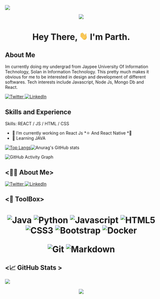 
<div>
<img align="center" src="https://github.com/parth-khare/standardgif/blob/63dea50304e9f44ee6785c9b7bcdb3ab20c987fe/Black%20&%20Blue%20Gaming%20Futuristic%20Youtube%20Intro.gif" width="28">
</div>

<div>
<p align="center">
    <img src="https://readme-typing-svg.herokuapp.com?color=cyan&width=380&height=45&lines=Web+Development+Enthusiast;Always+Learning;Touch+The+Sky+With+Glory...&center=true"></a>
</p>
</div>

<h1 align="center"> Hey There, <img src="https://raw.githubusercontent.com/ABSphreak/ABSphreak/master/gifs/Hi.gif" width="28"> I'm Parth. </h1>

<h2>About Me</h2>

Im currently doing my undergrad from Jaypee University Of Information Technology, Solan in Information Technology. This pretty much makes it obvious for me to be interested in design and development of different softwares. Tech interests include Javascript, Node Js, Mongo Db and React.

  
<a href="https://twitter.com/kverma_twt" target="_blank"><img alt="Twitter" title="Twitter" src="https://img.shields.io/badge/-Twitter-1DA1F2?style=for-the-badge&logo=twitter&logoColor=white"/> </a> <a href="https://www.linkedin.com/in/verma-kunal/" target="_blank"><img alt="LinkedIn" title="LinkedIn" src="https://img.shields.io/badge/LinkedIn-%230077B5.svg?&style=for-the-badge&logo=linkedin&logoColor=black"/>
</a>



<h2> Skills and Experience </h2>

Skills: REACT / JS / HTML / CSS

- 🔭 I’m currently working on React Js *⚛️ And React Native *📱
- 🌱 Learning JAVA

[![Top Langs](https://github-readme-stats.vercel.app/api/top-langs/?username=parth-khare&theme=codeSTACKr)](https://github.com/anuraghazra/github-readme-stats)![Anurag's GitHub stats](https://github-readme-stats.vercel.app/api?username=parth-khare&theme=codeSTACKr&hide=contribs,prs)

![GitHub Activity Graph](https://activity-graph.herokuapp.com/graph?username=parth-khare)  











## <👨‍💻 About Me>

  
  <a href="https://twitter.com/kverma_twt" target="_blank"><img alt="Twitter" title="Twitter" src="https://img.shields.io/badge/-Twitter-1DA1F2?style=for-the-badge&logo=twitter&logoColor=white"/>
</a> <a href="https://www.linkedin.com/in/verma-kunal/" target="_blank"><img alt="LinkedIn" title="LinkedIn" src="https://img.shields.io/badge/LinkedIn-%230077B5.svg?&style=for-the-badge&logo=linkedin&logoColor=white"/>
</a>

</h1>

  
## <🔩 ToolBox>  
<h1 align = "center">

![Java](https://img.shields.io/badge/-java-red?style=for-the-badge&logo=java&logoColor=black)
![Python](https://img.shields.io/badge/-Python-white?style=for-the-badge&logo=python&logoColor=4B8BBE)
![Javascript](https://img.shields.io/badge/-javascript-FFED66?style=for-the-badge&logo=javascript&logoColor=black)
![HTML5](https://img.shields.io/badge/-html5-d9534f?style=for-the-badge&logo=html5&logoColor=white)
![CSS3](https://img.shields.io/badge/-css3-1572B6?style=for-the-badge&logo=css3&logoColor=white)
![Bootstrap](https://img.shields.io/badge/-bootstrap-5448C8?style=for-the-badge&logo=bootstrap&logoColor=white)
![Docker](https://img.shields.io/badge/-docker-0db7ed?style=for-the-badge&logo=docker&logoColor=white)
<!-- ![Kubernetes](https://img.shields.io/badge/-kubernetes-3970e4?style=for-the-badge&logo=kubernetes&logoColor=white) -->
![Git](https://img.shields.io/badge/-git-F1502F?style=for-the-badge&logo=git&logoColor=white)
![Markdown](https://img.shields.io/badge/-markdown-747578?style=for-the-badge&logo=markdown&logoColor=white)
</h1>

## <📈 GitHub Stats >  

<!-- Contributor Graph-1 : https://activity-graph.herokuapp.com/graph?username=verma-kunal&theme=xcode  -->
![](https://activity-graph.herokuapp.com/graph?username=verma-kunal&theme=react-dark&hide_border=true)
<!-- ![](https://github-readme-stats.vercel.app/api?username=verma-kunal&show_icons=true&theme=tokyonight)  -->
<p align="center">
	
  <img width="48%" src="https://github-readme-stats.vercel.app/api?username=verma-kunal&show_icons=true&theme=algolia&hide_border=true" />
<!--   <img width="48%" src="https://github-readme-streak-stats.herokuapp.com/?user=verma-kunal&theme=algolia&hide_border=true" /> -->
</p>

<!-- 
## <🙋‍♂️ Connect with me>
<p>
  
  <a href="https://twitter.com/kverma_twt" target="_blank"><img alt="Twitter" title="Twitter" src="https://img.shields.io/badge/-Twitter-1DA1F2?style=for-the-badge&logo=twitter&logoColor=white"/>
</a> <a href="https://www.linkedin.com/in/verma-kunal/" target="_blank"><img alt="LinkedIn" title="LinkedIn" src="https://img.shields.io/badge/LinkedIn-%230077B5.svg?&style=for-the-badge&logo=linkedin&logoColor=white"/>
</a> <a href="https://dev.to/kverma_dev" target="_blank"><img alt="Dev.to" title="DenverCoder1 Dev.to" src="https://img.shields.io/badge/DEV.TO-3835D3.svg?&style=for-the-badge&logo=dev.to&logoColor=white">
</a>
</p>  -->
